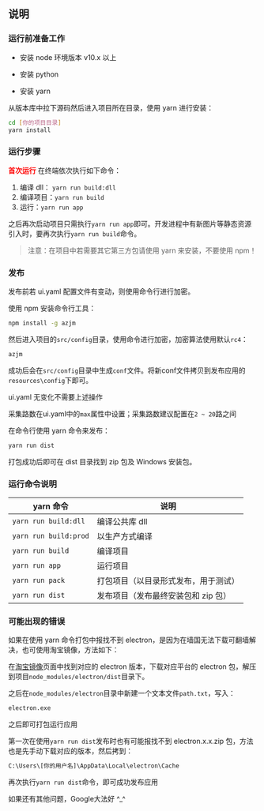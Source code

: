 ## 说明

### 运行前准备工作

-   安装 node 环境版本 v10.x 以上

-   安装 python

-   安装 yarn

从版本库中拉下源码然后进入项目所在目录，使用 yarn 进行安装：

```bash
cd [你的项目目录]
yarn install
```

### 运行步骤

<strong style="color:red;">首次运行</strong> 在终端依次执行如下命令：

1. 编译 dll： `yarn run build:dll`
2. 编译项目：`yarn run build`
3. 运行：`yarn run app`

之后再次启动项目只需执行`yarn run app`即可。开发进程中有新图片等静态资源引入时，要再次执行`yarn run build`命令。

>  注意：在项目中若需要其它第三方包请使用 yarn 来安装，不要使用 npm！

### 发布

发布前若 ui.yaml 配置文件有变动，则使用命令行进行加密。

使用 npm 安装命令行工具：

```bash
npm install -g azjm
```

然后进入项目的`src/config`目录，使用命令进行加密，加密算法使用默认`rc4`：

```bash
azjm
```

成功后会在`src/config`目录中生成`conf`文件。将新conf文件拷贝到发布应用的`resources\config`下即可。

ui.yaml 无变化不需要上述操作

采集路数在ui.yaml中的`max`属性中设置；采集路数建议配置在`2 ~ 20`路之间

在命令行使用 yarn 命令来发布：

```bash
yarn run dist
```

打包成功后即可在 dist 目录找到 zip 包及 Windows 安装包。

### 运行命令说明

| yarn 命令             | 说明                                 |
| --------------------- | ------------------------------------ |
| `yarn run build:dll`  | 编译公共库 dll                       |
| `yarn run build:prod` | 以生产方式编译                       |
| `yarn run build`      | 编译项目                             |
| `yarn run app`        | 运行项目                             |
| `yarn run pack`       | 打包项目（以目录形式发布，用于测试） |
| `yarn run dist`       | 发布项目（发布最终安装包和 zip 包）  |

### 可能出现的错误

如果在使用 yarn 命令打包中报找不到 electron，是因为在墙国无法下载可翻墙解决，也可使用淘宝镜像，方法如下：

在[淘宝镜像](https://npm.taobao.org/mirrors/electron)页面中找到对应的 electron 版本，下载对应平台的 electron 包，解压到项目`node_modules/electron/dist`目录下。

之后在`node_modules/electron`目录中新建一个文本文件`path.txt`，写入：

```txt
electron.exe
```

之后即可打包运行应用

第一次在使用`yarn run dist`发布时也有可能报找不到 electron.x.x.zip 包，方法也是先手动下载对应的版本，然后拷到：

```txt
C:\Users\[你的用户名]\AppData\Local\electron\Cache
```

再次执行`yarn run dist`命令，即可成功发布应用

如果还有其他问题，Google大法好 ^_^